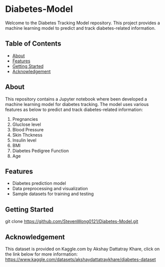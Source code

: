 # Diabetes-Model
Welcome to the Diabetes Tracking Model repository. This project provides a machine learning model to predict and track diabetes-related information.


## Table of Contents

- [About](#about)
- [Features](#features)
- [Getting Started](#getting-started)
- [Acknowledgement](#acknowledgement)


## About

This repository contains a Jupyter notebook where been developed a machine learning model for diabetes tracking. 
The model uses various features  as below to predict and track diabetes-related information:
1. Pregnancies
2. Gluclose level
3. Blood Pressure
4. Skin Thckness
5. Insulin level
6. BMI
7. Diabetes Pedigree Function
8. Age

## Features

- Diabetes prediction model
- Data preprocessing and visualization
- Sample datasets for training and testing

## Getting Started

git clone https://github.com/StevenWong0121/Diabetes-Model.git

## Acknowledgement

This dataset is provided on Kaggle.com by Akshay Dattatray Khare, click on the link below for more information:
https://www.kaggle.com/datasets/akshaydattatraykhare/diabetes-dataset
